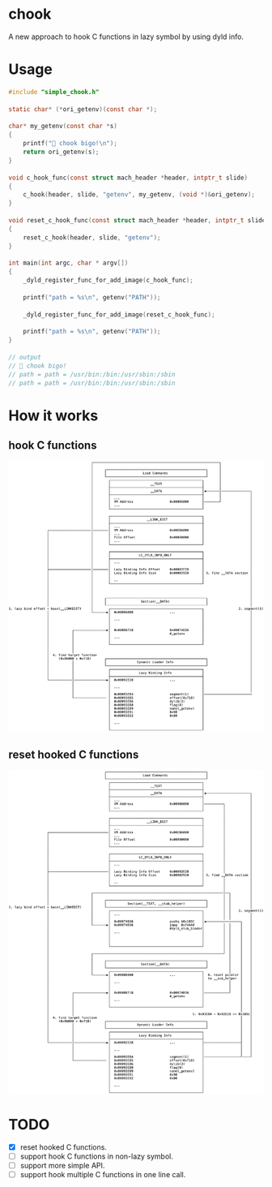 # chook
A new approach to hook C functions in lazy symbol by using dyld info.

# Usage
```c
#include "simple_chook.h"

static char* (*ori_getenv)(const char *);

char* my_getenv(const char *s)
{
    printf("🚀 chook bigo!\n");
    return ori_getenv(s);
}

void c_hook_func(const struct mach_header *header, intptr_t slide)
{
    c_hook(header, slide, "getenv", my_getenv, (void *)&ori_getenv);
}

void reset_c_hook_func(const struct mach_header *header, intptr_t slide)
{
    reset_c_hook(header, slide, "getenv");
}

int main(int argc, char * argv[])
{
    _dyld_register_func_for_add_image(c_hook_func);

    printf("path = %s\n", getenv("PATH"));

    _dyld_register_func_for_add_image(reset_c_hook_func);

    printf("path = %s\n", getenv("PATH"));
}

// output
// 🚀 chook bigo!
// path = path = /usr/bin:/bin:/usr/sbin:/sbin
// path = path = /usr/bin:/bin:/usr/sbin:/sbin
```

# How it works
## hook C functions
![chook.png](./chook.png)

## reset hooked C functions
![chook.png](./reset_chook.png)

# TODO
- [x] reset hooked C functions.
- [ ] support hook C functions in non-lazy symbol.
- [ ] support more simple API.
- [ ] support hook multiple C functions in one line call.
